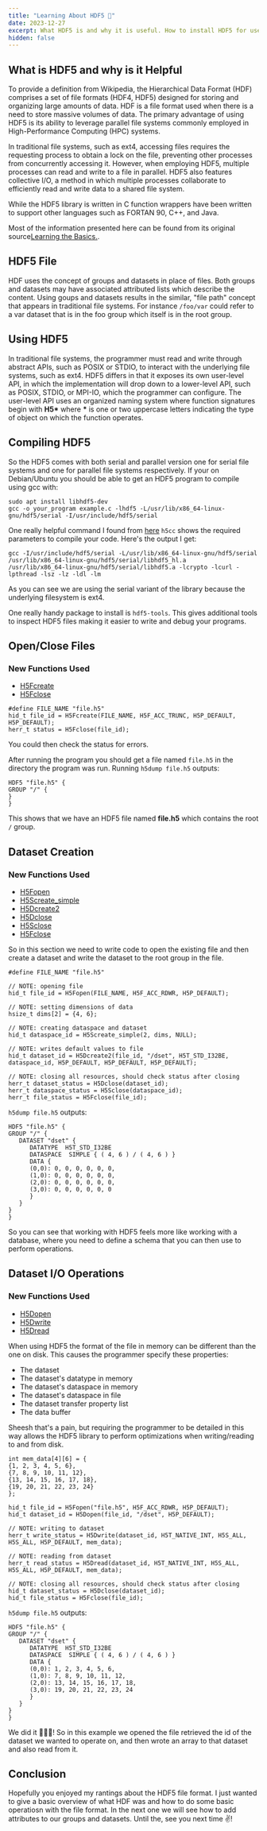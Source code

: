 ```yaml
---
title: "Learning About HDF5 💽"
date: 2023-12-27
excerpt: What HDF5 is and why it is useful. How to install HDF5 for use on a serial file system. How to create, open, and close files. How to create datasets and how to read/write to/from them.
hidden: false
---
```


## What is HDF5 and why is it Helpful

To provide a definition from Wikipedia, the Hierarchical Data Format (HDF) comprises a set of file formats (HDF4, HDF5) designed for storing and organizing large amounts of data. HDF is a file format used when there is a need to store massive volumes of data. The primary advantage of using HDF5 is its ability to leverage parallel file systems commonly employed in High-Performance Computing (HPC) systems.

In traditional file systems, such as ext4, accessing files requires the requesting process to obtain a lock on the file, preventing other processes from concurrently accessing it. However, when employing HDF5, multiple processes can read and write to a file in parallel. HDF5 also features collective I/O, a method in which multiple processes collaborate to efficiently read and write data to a shared file system.

While the HDF5 library is written in C function wrappers have been written to support other languages such as FORTAN 90, C++, and Java.

Most of the information presented here can be found from its original source[Learning the Basics.](https://docs.hdfgroup.org/hdf5/develop/_learn_basics.html).

## HDF5 File

HDF uses the concept of groups and datasets in place of files. Both groups and datasets may have associated attributed lists which describe the content. Using goups and datasets results in the similar, "file path" concept that appears in traditional file systems. For instance `/foo/var` could refer to a var dataset that is in the foo group which itself is in the root group.

## Using HDF5

In traditional file systems, the programmer must read and write through abstract APIs, such as POSIX or STDIO, to interact with the underlying file systems, such as ext4. HDF5 differs in that it exposes its own user-level API, in which the implementation will drop down to a lower-level API, such as POSIX, STDIO, or MPI-IO, which the programmer can configure. The user-level API uses an  organized naming system where function signatures begin with **H5\*** where **\*** is one or two uppercase letters indicating the type of object on which the function operates.

## Compiling HDF5

So the HDF5 comes with both serial and parallel version one for serial file systems and one for parallel file systems respectively. If your on Debian/Ubuntu you should be able to get an HDF5 program to compile using gcc with:

```
sudo apt install libhdf5-dev
gcc -o your_program example.c -lhdf5 -L/usr/lib/x86_64-linux-gnu/hdf5/serial -I/usr/include/hdf5/serial
```

One really helpful command I found from [here](https://stackoverflow.com/questions/43151312/how-to-compile-c-program-with-hdf5-source-code) `h5cc` shows the required parameters to compile your code. Here's the output I get:

```
gcc -I/usr/include/hdf5/serial -L/usr/lib/x86_64-linux-gnu/hdf5/serial /usr/lib/x86_64-linux-gnu/hdf5/serial/libhdf5_hl.a 
/usr/lib/x86_64-linux-gnu/hdf5/serial/libhdf5.a -lcrypto -lcurl -lpthread -lsz -lz -ldl -lm
```

As you can see we are using the serial variant of the library because the underlying filesystem is ext4.

One really handy package to install is `hdf5-tools`. This gives additional tools to inspect HDF5 files making it easier to write and debug your programs.

## Open/Close Files

### New Functions Used

- [H5Fcreate](https://docs.hdfgroup.org/hdf5/develop/group___h5_f.html#gae64b51ee9ac0781bc4ccc599d98387f4)
- [H5Fclose](https://docs.hdfgroup.org/hdf5/develop/group___j_h5_f.html#gae2af8e1b3fcf6a3a98ab345ed3ff710f)

```
#define FILE_NAME "file.h5"
hid_t file_id = H5Fcreate(FILE_NAME, H5F_ACC_TRUNC, H5P_DEFAULT, H5P_DEFAULT);
herr_t status = H5Fclose(file_id);
```

You could then check the status for errors.

After running the program you should get a file named `file.h5` in the directory the program was run. Running `h5dump file.h5` outputs:

```
HDF5 "file.h5" {
GROUP "/" {
}
}
```

This shows that we have an HDF5 file named **file.h5** which contains the root `/` group.

## Dataset Creation

### New Functions Used

- [H5Fopen](https://docs.hdfgroup.org/hdf5/develop/group___h5_f.html#gaa3f4f877b9bb591f3880423ed2bf44bc)
- [H5Screate_simple](https://docs.hdfgroup.org/hdf5/develop/group___h5_s.html#ga8e35eea5738b4805856eac7d595254ae)
- [H5Dcreate2](https://docs.hdfgroup.org/hdf5/develop/group___h5_d.html#gabf62045119f4e9c512d87d77f2f992df)
- [H5Dclose](https://docs.hdfgroup.org/hdf5/develop/group___h5_d.html#gae47c3f38db49db127faf221624c30609)
- [H5Sclose](https://docs.hdfgroup.org/hdf5/develop/group___j_h5_s.html#ga44b145f5c6977c082ac2c2dc121641fa)
- [H5Fclose](https://docs.hdfgroup.org/hdf5/develop/group___j_h5_f.html#gae2af8e1b3fcf6a3a98ab345ed3ff710f)


So in this section we need to write code to open the existing file and then create a dataset and write the dataset to the root group in the file.

```
#define FILE_NAME "file.h5"

// NOTE: opening file
hid_t file_id = H5Fopen(FILE_NAME, H5F_ACC_RDWR, H5P_DEFAULT);

// NOTE: setting dimensions of data
hsize_t dims[2] = {4, 6};

// NOTE: creating dataspace and dataset
hid_t dataspace_id = H5Screate_simple(2, dims, NULL);

// NOTE: writes default values to file
hid_t dataset_id = H5Dcreate2(file_id, "/dset", H5T_STD_I32BE, dataspace_id, H5P_DEFAULT, H5P_DEFAULT, H5P_DEFAULT);

// NOTE: closing all resources, should check status after closing
herr_t dataset_status = H5Dclose(dataset_id);
herr_t dataspace_status = H5Sclose(dataspace_id);
herr_t file_status = H5Fclose(file_id);
```

`h5dump file.h5` outputs:

```
HDF5 "file.h5" {
GROUP "/" {
   DATASET "dset" {
      DATATYPE  H5T_STD_I32BE
      DATASPACE  SIMPLE { ( 4, 6 ) / ( 4, 6 ) }
      DATA {
      (0,0): 0, 0, 0, 0, 0, 0,
      (1,0): 0, 0, 0, 0, 0, 0,
      (2,0): 0, 0, 0, 0, 0, 0,
      (3,0): 0, 0, 0, 0, 0, 0
      }
   }
}
}
```

So you can see that working with HDF5 feels more like working with a database, where you need to define a schema that you can then use to perform operations.

## Dataset I/O Operations

### New Functions Used

- [H5Dopen](https://docs.hdfgroup.org/hdf5/develop/_h5version_8h.html#a7dba2e5b2045f31c0932123ffb54f7a3)
- [H5Dwrite](https://docs.hdfgroup.org/hdf5/develop/group___j_h5_d.html#gac1ac212d9a253dc6a1344b87d687f911)
- [H5Dread](https://docs.hdfgroup.org/hdf5/develop/group___j_h5_d.html#ga04982b415376895873aa72fa5b7cc323)


When using HDF5 the format of the file in memory can be different than the one on disk. This causes the programmer specify these properties:

- The dataset
- The dataset's datatype in memory
- The dataset's dataspace in memory
- The dataset's dataspace in file
- The dataset transfer property list
- The data buffer

Sheesh that's a pain, but requiring the programmer to be detailed in this way allows the HDF5 library to perform optimizations when writing/reading to and from disk.

```
int mem_data[4][6] = {
{1, 2, 3, 4, 5, 6},
{7, 8, 9, 10, 11, 12},
{13, 14, 15, 16, 17, 18},
{19, 20, 21, 22, 23, 24}
};

hid_t file_id = H5Fopen("file.h5", H5F_ACC_RDWR, H5P_DEFAULT);
hid_t dataset_id = H5Dopen(file_id, "/dset", H5P_DEFAULT);

// NOTE: writing to dataset
herr_t write_status = H5Dwrite(dataset_id, H5T_NATIVE_INT, H5S_ALL, H5S_ALL, H5P_DEFAULT, mem_data);

// NOTE: reading from dataset
herr_t read_status = H5Dread(dataset_id, H5T_NATIVE_INT, H5S_ALL, H5S_ALL, H5P_DEFAULT, mem_data);

// NOTE: closing all resources, should check status after closing
hid_t dataset_status = H5Dclose(dataset_id);
hid_t file_status = H5Fclose(file_id);
```

`h5dump file.h5` outputs:

```
HDF5 "file.h5" {
GROUP "/" {
   DATASET "dset" {
      DATATYPE  H5T_STD_I32BE
      DATASPACE  SIMPLE { ( 4, 6 ) / ( 4, 6 ) }
      DATA {
      (0,0): 1, 2, 3, 4, 5, 6,
      (1,0): 7, 8, 9, 10, 11, 12,
      (2,0): 13, 14, 15, 16, 17, 18,
      (3,0): 19, 20, 21, 22, 23, 24
      }
   }
}
}
```

We did it 👏👏👏! So in this example we opened the file retrieved the id of the dataset we wanted to operate on, and then wrote an array to that dataset and also read from it.

## Conclusion

Hopefully you enjoyed my rantings about the HDF5 file format. I just wanted to give a basic overview of what HDF was and how to do some basic operatiosn with the file format. In the next one we will see how to add attributes to our groups and datasets. Until the, see you next time ✌️!